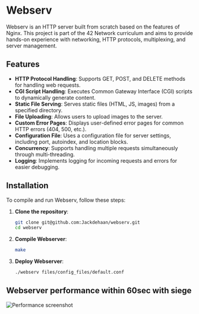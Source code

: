 # Webserv

Webserv is an HTTP server built from scratch based on the features of Nginx. This project is part of the 42 Network curriculum and aims to provide hands-on experience with networking, HTTP protocols, multiplexing, and server management.


## Features

- **HTTP Protocol Handling**: Supports GET, POST, and DELETE methods for handling web requests.
- **CGI Script Handling**: Executes Common Gateway Interface (CGI) scripts to dynamically generate content.
- **Static File Serving**: Serves static files (HTML, JS, images) from a specified directory.
- **File Uploading**: Allows users to upload images to the server.
- **Custom Error Pages**: Displays user-defined error pages for common HTTP errors (404, 500, etc.).
- **Configuration File**: Uses a configuration file for server settings, including port, autoindex, and location blocks.
- **Concurrency**: Supports handling multiple requests simultaneously through multi-threading.
- **Logging**: Implements logging for incoming requests and errors for easier debugging.

## Installation

To compile and run Webserv, follow these steps:

1. **Clone the repository**:
   ```bash
   git clone git@github.com:Jackdehaan/webserv.git
   cd webserv

2. **Compile Webserver**:
   ```bash
   make
3. **Deploy Webserver**:
   ```bash
   ./webserv files/config_files/default.conf

## Webserver performance within 60sec with siege

![Performance screenshot](content/performance.png)

